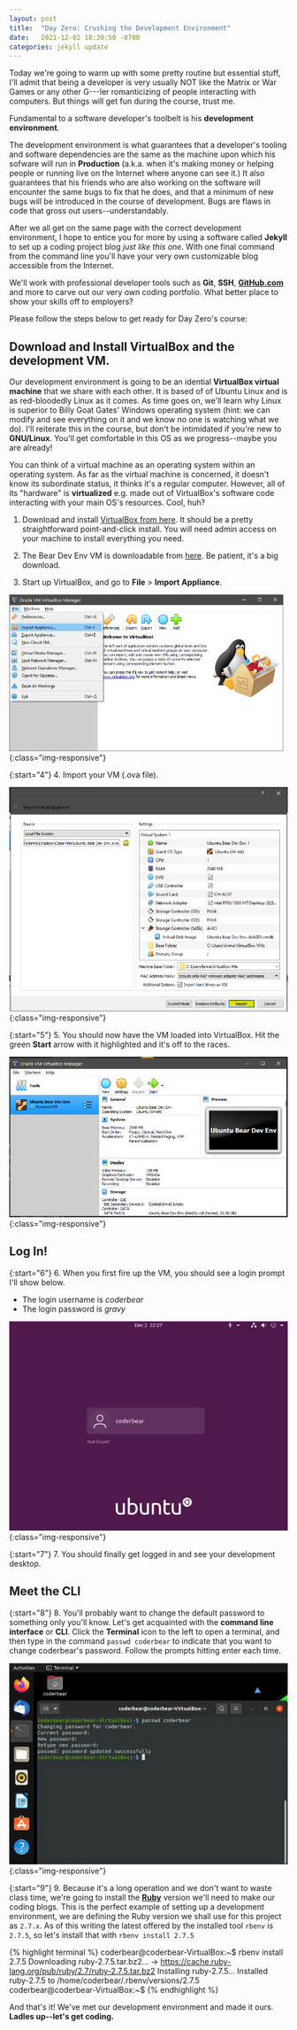 ```yaml
---
layout: post
title:  "Day Zero: Crushing the Development Environment"
date:   2021-12-02 18:30:50 -0700
categories: jekyll update
---
```

Today we're going to warm up with some pretty routine but essential stuff, I'll admit that being a developer is very usually NOT like the Matrix or War Games or any other G---ler romanticizing of people interacting with computers. But things will get fun during the course, trust me. 

Fundamental to a software developer's toolbelt is his **development environment**.

The development environment is what guarantees that a developer's tooling and software dependencies are the same as the machine upon which his sofware will run in **Production** (a.k.a. when it's making money or helping people or running live on the Internet where anyone can see it.) It also guarantees that his friends who are also working on the software will encounter the same bugs to fix that he does, and that a minimum of new bugs will be introduced in the course of development. Bugs are flaws in code that gross out users--understandably.

After we all get on the same page with the correct development environment, I hope to entice you for more by using a software called **Jekyll** to set up a coding project blog *just like this one*. With one final command from the command line you'll have your very own customizable blog accessible from the Internet.

We'll work with professional developer tools such as **Git**, **SSH**, **[GitHub.com][github]** and more to carve out our very own coding portfolio. What better place to show your skills off to employers?

Please follow the steps below to get ready for Day Zero's course:

Download and Install VirtualBox and the development VM.
---
Our development environment is going to be an idential **VirtualBox virtual machine** that we share with each other. It is based of of Ubuntu Linux and is as red-bloodedly Linux as it comes. As time goes on, we'll learn why Linux is superior to Billy Goat Gates' Windows operating system (hint: we can modify and see everything on it and we know no one is watching what we do). I'll reiterate this in the course, but don't be intimidated if you're new to **GNU/Linux**. You'll get comfortable in this OS as we progress--maybe you are already!

You can think of a virtual machine as an operating system within an operating system. As far as the virtual machine is concerned, it doesn't know its subordinate status, it thinks it's a regular computer. However, all of its "hardware" is **virtualized** e.g. made out of VirtualBox's software code interacting with your main OS's resources. Cool, huh?

1. Download and install [VirtualBox from here][virtualbox-downloads]. It should be a pretty straightforward point-and-click install. You will need admin access on your machine to install everything you need.

2. The Bear Dev Env VM is downloadable from [here][dbox-vm-link]. Be patient, it's a big download.

3. Start up VirtualBox, and go to **File** > **Import Appliance**.

![import-into-virtualbox1](/assets/images/day0/day0_vboximport0.png){:class="img-responsive"}

{:start="4"}
4. Import your VM (.ova file).

![import-into-virtualbox1](/assets/images/day0/day0_vboximport1.png){:class="img-responsive"}

{:start="5"}
5. You should now have the VM loaded into VirtualBox. Hit the green **Start** arrow with it highlighted and it's off to the races.

![import-into-virtualbox1](/assets/images/day0/day0_vboximport2.png){:class="img-responsive"}

Log In!
---

{:start="6"}
6. When you first fire up the VM, you should see a login prompt I'll show below. 
* The login username is *coderbear*
* The login password is *gravy*

![import-into-virtualbox1](/assets/images/day0/day0_vboximport3.png){:class="img-responsive"}

{:start="7"}
7. You should finally get logged in and see your development desktop. 

Meet the CLI
---

{:start="8"}
8. You'll probably want to change the default password to something only you'll know. Let's get acquainted with the **command line interface** or **CLI**. Click the **Terminal** icon to the left to open a terminal, and then type in the command `passwd coderbear` to indicate that you want to change coderbear's password. Follow the prompts hitting enter each time.

![import-into-virtualbox1](/assets/images/day0/day0_vboximport4.png){:class="img-responsive"}

{:start="9"}
9. Because it's a long operation and we don't want to waste class time, we're going to install the [**Ruby**][ruby-lang] version we'll need to make our coding blogs. This is the perfect example of setting up a development environment, we are defining the Ruby version we shall use for this project as `2.7.x`. As of this writing the latest offered by the installed tool `rbenv` is `2.7.5`, so let's install that with `rbenv install 2.7.5`

{% highlight terminal %}
coderbear@coderbear-VirtualBox:~$ rbenv install 2.7.5
Downloading ruby-2.7.5.tar.bz2...
-> https://cache.ruby-lang.org/pub/ruby/2.7/ruby-2.7.5.tar.bz2
Installing ruby-2.7.5...
Installed ruby-2.7.5 to /home/coderbear/.rbenv/versions/2.7.5
coderbear@coderbear-VirtualBox:~$ 
{% endhighlight %}

And that's it! We've met our development environment and made it ours. **Ladles up--let's get coding.**


[ruby-lang]: https://www.ruby-lang.org/en/
[github]: https://github.com/
[dbox-vm-link]: https://www.dropbox.com/s/uqk5ysuoxsd68rk/Ubuntu%20Bear%20Dev%20Env.ova?dl=0
[virtualbox-downloads]: https://www.virtualbox.org/wiki/Downloads
